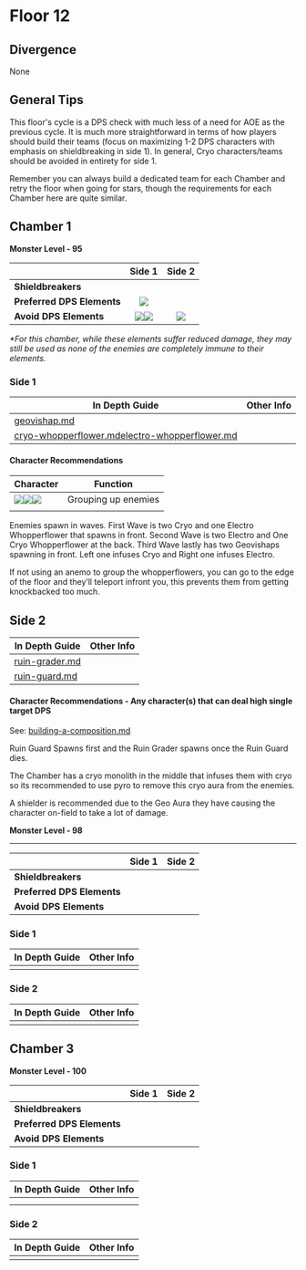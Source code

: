 # Floor 12

## Divergence <a href="#general-tips" id="general-tips"></a>

None

## General Tips

This floor's cycle is a DPS check with much less of a need for AOE as the previous cycle. It is much more straightforward in terms of how players should build their teams (focus on maximizing 1-2 DPS characters with emphasis on shieldbreaking in side 1). In general, Cryo characters/teams should be avoided in entirety for side 1.

Remember you can always build a dedicated team for each Chamber and retry the floor when going for stars, though the requirements for each Chamber here are quite similar.

## Chamber 1

**Monster Level - 95**

|                            |                                          Side 1                                         |                                                        Side 2                                                       |
| -------------------------- | :-------------------------------------------------------------------------------------: | :-----------------------------------------------------------------------------------------------------------------: |
| **Shieldbreakers**         |                                                                                         |                                                                                                                     |
| **Preferred DPS Elements** |                       ![](../../.gitbook/assets/anemo\_small.png)                       |                                                                                                                     |
| **Avoid DPS Elements**     | ![](../../.gitbook/assets/cryo\_small.png)![](../../.gitbook/assets/electro\_small.png) | ![](../../.gitbook/assets/physical\_small.png)<img src="../../.gitbook/assets/geo_med.png" alt="" data-size="line"> |

_\*For this chamber, while these elements suffer reduced damage, they may still be used as none of the enemies are completely immune to their elements._

### Side 1

| In Depth Guide                                                                                                                                                       | Other Info |
| -------------------------------------------------------------------------------------------------------------------------------------------------------------------- | ---------- |
| [geovishap.md](../../monsters/vishaps/geovishap.md "mention")                                                                                                        |            |
| [cryo-whopperflower.md](../../monsters/animals/cryo-whopperflower.md "mention")[electro-whopperflower.md](../../monsters/animals/electro-whopperflower.md "mention") |            |

#### Character Recommendations

| Character                                                                                                                                                       | Function            |
| --------------------------------------------------------------------------------------------------------------------------------------------------------------- | ------------------- |
| ![](../../.gitbook/assets/ui\_avataricon\_sucrose.png)![](../../.gitbook/assets/ui\_avataricon\_kazuha.png)![](../../.gitbook/assets/ui\_avataricon\_venti.png) | Grouping up enemies |
|                                                                                                                                                                 |                     |



Enemies spawn in waves. First Wave is two Cryo and one Electro Whopperflower that spawns in front. Second Wave is two Electro and One Cryo Whopperflower at the back. Third Wave lastly has two Geovishaps spawning in front. Left one infuses Cryo and Right one infuses Electro.

If not using an anemo to group the whopperflowers, you can go to the edge of the floor and they’ll teleport infront you, this prevents them from getting knockbacked too much.

## Side 2

| In Depth Guide                                                            | Other Info |
| ------------------------------------------------------------------------- | ---------- |
| [ruin-grader.md](../../monsters/ruin-constructs/ruin-grader.md "mention") |            |
| [ruin-guard.md](../../monsters/ruin-constructs/ruin-guard.md "mention")   |            |

#### Character Recommendations - Any character(s) that can deal high single target DPS

See: [building-a-composition.md](../../teambuilding/building-a-composition.md "mention")



Ruin Guard Spawns first and the Ruin Grader spawns once the Ruin Guard dies.

The Chamber has a cryo monolith in the middle that infuses them with cryo so its recommended to use pyro to remove this cryo aura from the enemies.

A shielder is recommended due to the Geo Aura they have causing the character on-field to take a lot of damage.

**Monster Level - 98**

***

|                            | Side 1 | Side 2 |
| -------------------------- | :----: | :----: |
| **Shieldbreakers**         |        |        |
| **Preferred DPS Elements** |        |        |
| **Avoid DPS Elements**     |        |        |

### Side 1

| In Depth Guide | Other Info |
| -------------- | ---------- |
|                |            |

### Side 2

| In Depth Guide | Other Info |
| -------------- | ---------- |
|                |            |

## Chamber 3

**Monster Level - 100**

|                            | Side 1 | Side 2 |
| -------------------------- | :----: | :----: |
| **Shieldbreakers**         |        |        |
| **Preferred DPS Elements** |        |        |
| **Avoid DPS Elements**     |        |        |

### Side 1

| In Depth Guide | Other Info |
| -------------- | ---------- |
|                |            |
|                |            |

### Side 2

| In Depth Guide | Other Info |
| -------------- | ---------- |
|                |            |
